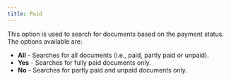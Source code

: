 ```yaml
---
title: Paid
---
```



This option is used to search for documents based on the payment status.  The options available are:

- **All**  - Searches for all documents (i.e., paid, partly paid or unpaid).
- **Yes**  - Searches for fully paid documents only.
- **No**  - Searches for partly paid and unpaid documents only.

